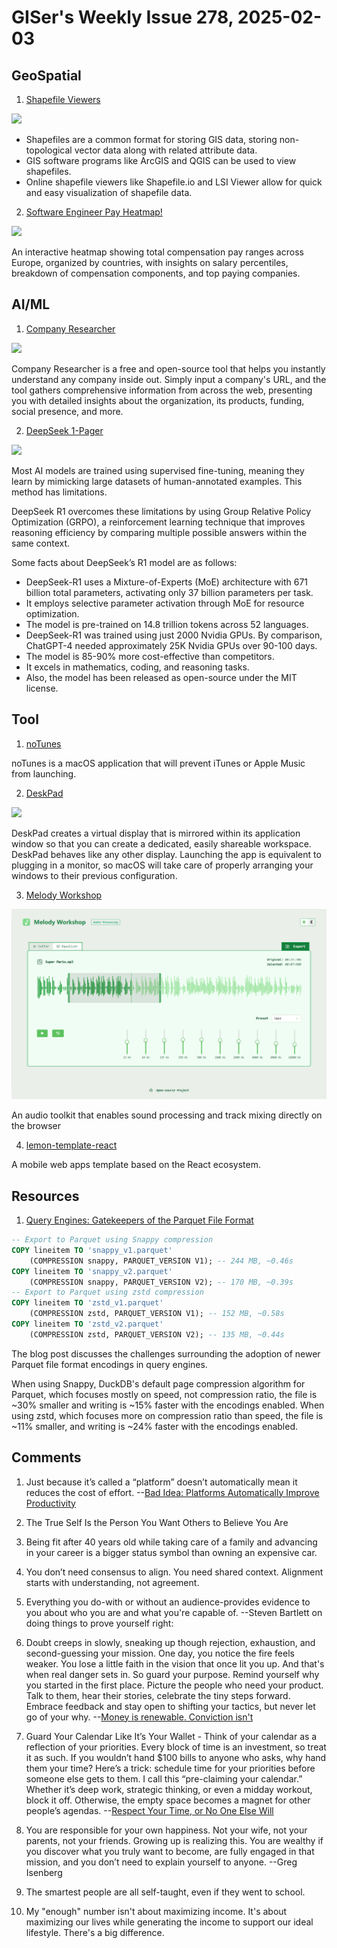 # GISer's Weekly Issue 278, 2025-02-03

## GeoSpatial

1. [Shapefile Viewers](https://www.geographyrealm.com/shapefile-viewers/)

![](https://www.geographyrealm.com/wp-content/uploads/2023/08/shapefile-io-viewer-gis-1320x785.jpg)

- Shapefiles are a common format for storing GIS data, storing non-topological vector data along with related attribute data.
- GIS software programs like ArcGIS and QGIS can be used to view shapefiles.
- Online shapefile viewers like Shapefile.io and LSI Viewer allow for quick and easy visualization of shapefile data.

2. [Software Engineer Pay Heatmap!](https://www.levels.fyi/heatmap/europe/)

![](https://cdn.beekka.com/blogimg/asset/202501/bg2025011914.webp)

An interactive heatmap showing total compensation pay ranges across Europe, organized by countries, with insights on salary percentiles, breakdown of compensation components, and top paying companies.

## AI/ML

1. [Company Researcher](https://github.com/exa-labs/company-researcher)

![](https://camo.githubusercontent.com/bf91ebc8e1053151d3b28b8248a5b66b63ea3b6dbae010abef66956ed88a1264/68747470733a2f2f636f6d70616e79726573656172636865722e6578612e61692f6f70656e67726170682d696d6167652e6a7067)

Company Researcher is a free and open-source tool that helps you instantly understand any company inside out. Simply input a company's URL, and the tool gathers comprehensive information from across the web, presenting you with detailed insights about the organization, its products, funding, social presence, and more.

2. [DeepSeek 1-Pager](https://blog.bytebytego.com/i/156178473/deepseek-pager)

![](https://telegraph-image-4sk.pages.dev/file/AgACAgEAAyEGAASM0u-ZAAMIZ6KpAtwmak00Nwy5_aje9KxmimwAAoGvMRuschhFkMvK7HeyunUBAAMCAAN3AAM2BA.png)

Most AI models are trained using supervised fine-tuning, meaning they learn by mimicking large datasets of human-annotated examples. This method has limitations.

DeepSeek R1 overcomes these limitations by using Group Relative Policy Optimization (GRPO), a reinforcement learning technique that improves reasoning efficiency by comparing multiple possible answers within the same context.

Some facts about DeepSeek’s R1 model are as follows:

- DeepSeek-R1 uses a Mixture-of-Experts (MoE) architecture with 671 billion total parameters, activating only 37 billion parameters per task.
- It employs selective parameter activation through MoE for resource optimization.
- The model is pre-trained on 14.8 trillion tokens across 52 languages.
- DeepSeek-R1 was trained using just 2000 Nvidia GPUs. By comparison, ChatGPT-4 needed approximately 25K Nvidia GPUs over 90-100 days.
- The model is 85-90% more cost-effective than competitors.
- It excels in mathematics, coding, and reasoning tasks.
- Also, the model has been released as open-source under the MIT license.

## Tool

1. [noTunes](https://github.com/tombonez/noTunes)

noTunes is a macOS application that will prevent iTunes or Apple Music from launching.

2. [DeskPad](https://github.com/Stengo/DeskPad)

![](https://github.com/Stengo/DeskPad/raw/main/screenshot.jpg?raw=true)

DeskPad creates a virtual display that is mirrored within its application window so that you can create a dedicated, easily shareable workspace. DeskPad behaves like any other display. Launching the app is equivalent to plugging in a monitor, so macOS will take care of properly arranging your windows to their previous configuration.

3. [Melody Workshop](https://github.com/RylanBot/melody-workshop)

![](https://github.com/RylanBot/melody-workshop/raw/main/public/image/processor.png)

An audio toolkit that enables sound processing and track mixing directly on the browser

4. [lemon-template-react](https://github.com/sankeyangshu/lemon-template-react)

A mobile web apps template based on the React ecosystem.

## Resources

1. [Query Engines: Gatekeepers of the Parquet File Format](https://duckdb.org/2025/01/22/parquet-encodings.html)

```sql
-- Export to Parquet using Snappy compression
COPY lineitem TO 'snappy_v1.parquet'
    (COMPRESSION snappy, PARQUET_VERSION V1); -- 244 MB, ~0.46s
COPY lineitem TO 'snappy_v2.parquet'
    (COMPRESSION snappy, PARQUET_VERSION V2); -- 170 MB, ~0.39s
-- Export to Parquet using zstd compression
COPY lineitem TO 'zstd_v1.parquet'
    (COMPRESSION zstd, PARQUET_VERSION V1); -- 152 MB, ~0.58s
COPY lineitem TO 'zstd_v2.parquet'
    (COMPRESSION zstd, PARQUET_VERSION V2); -- 135 MB, ~0.44s
```

The blog post discusses the challenges surrounding the adoption of newer Parquet file format encodings in query engines.

When using Snappy, DuckDB's default page compression algorithm for Parquet, which focuses mostly on speed, not compression ratio, the file is ~30% smaller and writing is ~15% faster with the encodings enabled. When using zstd, which focuses more on compression ratio than speed, the file is ~11% smaller, and writing is ~24% faster with the encodings enabled.

## Comments

1. Just because it’s called a “platform” doesn’t automatically mean it reduces the cost of effort. --[Bad Idea: Platforms Automatically Improve Productivity](https://jchyip.medium.com/bad-idea-platforms-automatically-improve-productivity-ed8f15ce2c41)

2. The True Self Is the Person You Want Others to Believe You Are

3. Being fit after 40 years old while taking care of a family and advancing in your career is a bigger status symbol than owning an expensive car.

4. You don’t need consensus to align. You need shared context. Alignment starts with understanding, not agreement.

5. Everything you do-with or without an audience-provides evidence to you about who you are and what you're capable of. --Steven Bartlett on doing things to prove yourself right:

6. Doubt creeps in slowly, sneaking up though rejection, exhaustion, and second-guessing your mission. One day, you notice the fire feels weaker. You lose a little faith in the vision that once lit you up. And that's when real danger sets in. So guard your purpose. Remind yourself why you started in the first place. Picture the people who need your product. Talk to them, hear their stories, celebrate the tiny steps forward. Embrace feedback and stay open to shifting your tactics, but never let go of your why. --[Money is renewable. Conviction isn't](https://www.linkedin.com/posts/hnshah_when-you-start-a-company-its-easy-to-obsess-activity-7287977482136236032-VkWl/)

7. Guard Your Calendar Like It’s Your Wallet - Think of your calendar as a reflection of your priorities. Every block of time is an investment, so treat it as such. If you wouldn’t hand $100 bills to anyone who asks, why hand them your time? Here’s a trick: schedule time for your priorities before someone else gets to them. I call this “pre-claiming your calendar.” Whether it’s deep work, strategic thinking, or even a midday workout, block it off. Otherwise, the empty space becomes a magnet for other people’s agendas. --[Respect Your Time, or No One Else Will](https://thebrianfink.medium.com/respect-your-time-or-no-one-else-will-8e10bd6fbbdb)

8. You are responsible for your own happiness. Not your wife, not your parents, not your friends. Growing up is realizing this. You are wealthy if you discover what you truly want to become, are fully engaged in that mission, and you don’t need to explain yourself to anyone. --Greg Isenberg

9. The smartest people are all self-taught, even if they went to school.

10. My "enough" number isn't about maximizing income. It's about maximizing our lives while generating the income to support our ideal lifestyle. There's a big difference.

